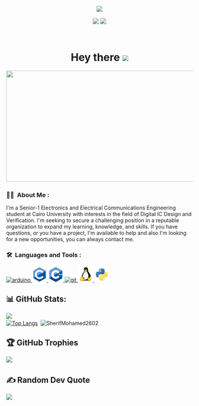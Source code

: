 
<p align="center"><img src="https://media.giphy.com/media/u2pmTWUi0MXjyrMaVj/giphy.gif" width="100"/></p>
<p align="center">
    <a href= "https://www.linkedin.com/in/sherif-mohamed-90b170222/"><img src="https://img.shields.io/badge/linkedin-%230177B5?style=flat&logo=linkedin&logoColor=white"∠></a>
    <a href= "mailto:sherif.al-imbaby02@eng-st.cu.edu.eg"><img src="https://img.shields.io/badge/gmail-%231FA1F1?style=flat&logo=gmail&logoColor=white"∠></a>
 </p>	
<p align="center"><img src="https://komarev.com/ghpvc/?username=SherifMohamed2602&style=flat-square&color=blue" alt=""></p>

<h1 align="center">Hey there <img src="https://media.giphy.com/media/hvRJCLFzcasrR4ia7z/giphy.gif" width="40"></h1>

<p align="center"><img src="https://media.giphy.com/media/dWesBcTLavkZuG35MI/giphy.gif" width="600" height="300"  /></p>

### :woman_technologist: &nbsp;About Me :

I'm a Senior-1 Electronics and Electrical Communications Engineering student at Cairo University with interests in the field of
Digital IC Design and Verification.
I'm seeking to secure a challenging position in a reputable organization to expand my learning, knowledge, and skills.
If you have questions, or you have a project, I'm available to help and also I'm looking for a new opportunities, you can always contact me.

### 🛠 &nbsp;Languages and Tools :
<p align="left">
  <a href="https://www.arduino.cc/" target="_blank" rel="noreferrer"> <img src="https://cdn.worldvectorlogo.com/logos/arduino-1.svg" alt="arduino" width="40"height="40"/> </a>
  <a href="https://www.cprogramming.com/" target="_blank" rel="noreferrer"> <img src="https://raw.githubusercontent.com/devicons/devicon/master/icons/c/c-original.svg" alt="c" width="40" height="40"/> </a>
  <a href="https://www.w3schools.com/cpp/" target="_blank" rel="noreferrer"> <img src="https://raw.githubusercontent.com/devicons/devicon/master/icons/cplusplus/cplusplus-original.svg" alt="cplusplus" width="40" height="40"/> </a> 
  <a href="https://git-scm.com/" target="_blank" rel="noreferrer"> <img src="https://www.vectorlogo.zone/logos/git-scm/git-scm-icon.svg" alt="git" width="40" height="40"/> </a> 
  <a href="https://www.linux.org/" target="_blank" rel="noreferrer"> <img src="https://raw.githubusercontent.com/devicons/devicon/master/icons/linux/linux-original.svg" alt="linux" width="40" height="40"/> </a> 
  <a href="https://www.python.org" target="_blank" rel="noreferrer"> <img src="https://raw.githubusercontent.com/devicons/devicon/master/icons/python/python-original.svg" alt="python" width="40" height="40"/> </a> 
 </p>

## 📊 GitHub Stats:
![](https://github-readme-streak-stats.herokuapp.com/?user=SherifMohamed2602&theme=midnight-purple&hide_border=true)<br/>
[![Top Langs](https://github-readme-stats.vercel.app/api/top-langs/?username=SherifMohamed2602&theme=midnight-purple&hide_border=true)](https://github.com/SherifMohamed2602/github-readme-stats) &nbsp;<img src="https://github-readme-stats.vercel.app/api username=SherifMohamed2602&show_icons=true&locale=en&theme=midnight-purple&hide_border=true" alt="SherifMohamed2602" />

## 🏆 GitHub Trophies
![](https://github-profile-trophy.vercel.app/?username=SherifMohamed2602&theme=discord&no-frame=true&no-bg=false&margin-w=4)

## ✍️ Random Dev Quote
![](https://quotes-github-readme.vercel.app/api?type=horizontal&theme=dark)
